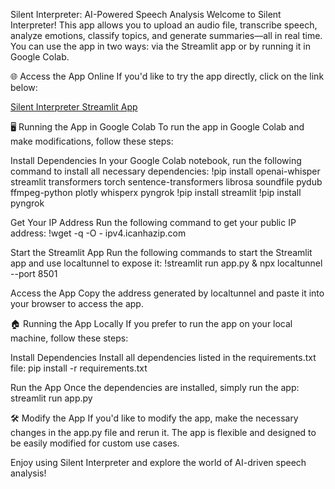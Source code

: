 Silent Interpreter: AI-Powered Speech Analysis
Welcome to Silent Interpreter! This app allows you to upload an audio file, transcribe speech, analyze emotions, classify topics, and generate summaries—all in real time. You can use the app in two ways: via the Streamlit app or by running it in Google Colab.

🌐 Access the App Online
If you'd like to try the app directly, click on the link below:

[Silent Interpreter Streamlit App
](https://silent-interpreter.streamlit.app/)

🖥️ Running the App in Google Colab
To run the app in Google Colab and make modifications, follow these steps:

Install Dependencies
In your Google Colab notebook, run the following command to install all necessary dependencies:
!pip install openai-whisper streamlit transformers torch sentence-transformers librosa soundfile pydub ffmpeg-python plotly whisperx pyngrok
!pip install streamlit
!pip install pyngrok

Get Your IP Address
Run the following command to get your public IP address:
!wget -q -O - ipv4.icanhazip.com

Start the Streamlit App
Run the following commands to start the Streamlit app and use localtunnel to expose it:
!streamlit run app.py & npx localtunnel --port 8501

Access the App
Copy the address generated by localtunnel and paste it into your browser to access the app.

🏠 Running the App Locally
If you prefer to run the app on your local machine, follow these steps:

Install Dependencies
Install all dependencies listed in the requirements.txt file:
pip install -r requirements.txt

Run the App
Once the dependencies are installed, simply run the app:
streamlit run app.py

🛠️ Modify the App
If you'd like to modify the app, make the necessary changes in the app.py file and rerun it. The app is flexible and designed to be easily modified for custom use cases.

Enjoy using Silent Interpreter and explore the world of AI-driven speech analysis!
